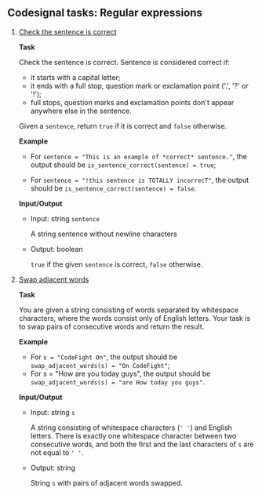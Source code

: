 ## Codesignal tasks: Regular expressions


1. [Check the sentence is correct](is-sentence-correct.py)

    **Task**
    
    Check the sentence is correct. Sentence is considered correct if:
   
   - it starts with a capital letter;
   - it ends with a full stop, question mark or exclamation point ('.', '?' or '!');
   - full stops, question marks and exclamation points don't appear anywhere else in the sentence.
   
   Given a `sentence`, return `true` if it is correct and `false` otherwise.
   
   **Example**
   
   - For `sentence = "This is an example of *correct* sentence."`,
   the output should be
   `is_sentence_correct(sentence) = true`;
   
   - For `sentence = "!this sentence is TOTALLY incorrecT"`,
   the output should be
   `is_sentence_correct(sentence) = false`.
   
   **Input/Output**
   
   - Input: string `sentence`
   
        A string sentence without newline characters
        
   - Output: boolean
   
        `true` if the given `sentence` is correct, `false` otherwise.
   
2. [Swap adjacent words](swap-adjacent-words.py)

    **Task**
    
    You are given a string consisting of words separated by whitespace characters, where the words consist only of English letters. 
    Your task is to swap pairs of consecutive words and return the result.
    
    **Example**
    
    - For `s = "CodeFight On"`, the output should be
    `swap_adjacent_words(s) = "On CodeFight"`;
    - For s = "How are you today guys", the output should be
    `swap_adjacent_words(s) = "are How today you guys"`.
    
    **Input/Output**
    
    - Input: string `s`
    
        A string consisting of whitespace characters (`' '`) and English letters. 
        There is exactly one whitespace character between two consecutive words, and both the first and the last characters of `s` are not equal to `' '`.
    
    - Output: string
    
        String `s` with pairs of adjacent words swapped.

